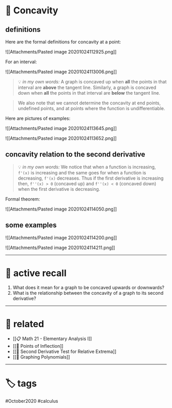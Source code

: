 # 🌱 Concavity

## definitions
Here are the formal definitions for concavity at a point:

![[Attachments/Pasted image 20201024112925.png]]

For an interval:

![[Attachments/Pasted image 20201024113006.png]]

> 💡 *in my own words:*
A graph is concaved up when **all** the points in that interval are **above** the tangent line. Similarly, a graph is concaved down when **all** the points in that interval are **below** the tangent line.

> We also note that we cannot determine the concavity at end points, undefined points, and at points where the function is undifferentiable.

Here are pictures of examples:

![[Attachments/Pasted image 20201024113645.png]]

![[Attachments/Pasted image 20201024113652.png]]

## concavity relation to the second derivative

> 💡 *in my own words:*
We notice that when a function is increasing, `f'(x)` is increasing and the same goes for when a function is decreasing, `f'(x)` decreases.  Thus if the first derivative is increasing then, `f''(x) > 0` (concaved up) and `f''(x) < 0` (concaved down) when the first derivative is decreasing.

Formal theorem:

![[Attachments/Pasted image 20201024114050.png]]

## some examples

![[Attachments/Pasted image 20201024114200.png]]

![[Attachments/Pasted image 20201024114211.png]]

---

# 🧠 active recall
1. What does it mean for a graph to be concaved upwards or downwards?
2. What is the relationship between the concavity of a graph to its second derivative?


---

# 🔗 related
- [[📋 Math 21 - Elementary Analysis I]]
- [[🌱 Points of Inflection]]
- [[🌱 Second Derivative Test for Relative Extrema]]
- [[🌱 Graphing Polynomials]]

---

# 🏷 tags
#October2020 #calculus 
 